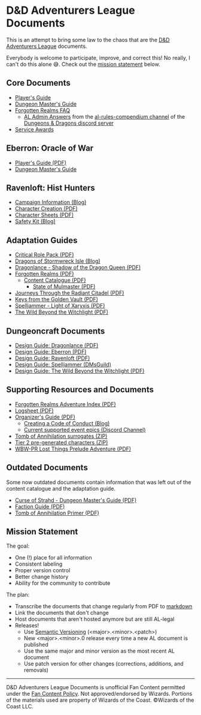 # D&D Adventurers League Documents

This is an attempt to bring some law to the chaos that are the [D&D Adventurers League](https://dnd.wizards.com/adventurers-league) documents.

Everybody is welcome to participate, improve, and correct this! No really, I can't do this alone 😅. Check out the [mission statement](#mission-statement) below.

## Core Documents

- [Player's Guide](DDAL_Players_Guide.md)
- [Dungeon Master's Guide](DDAL_Dungeon_Masters_Guide.md)
- [Forgotten Realms FAQ](DDAL_Forgotten_Realms_FAQ.md)
  - [AL Admin Answers](DDAL_Admin_Answers.md) from the [al-rules-compendium channel](https://discord.com/channels/516367331358801950/1049795363999055883) of the [Dungeons & Dragons discord server](https://discord.gg/dnd)
- [Service Awards](DDAL_Service_Awards.md)

## Eberron: Oracle of War

- [Player's Guide (PDF)](https://media.wizards.com/2021/dnd/downloads/OracleofWar_PGv1_5.pdf)
- [Dungeon Master's Guide](https://media.wizards.com/2021/dnd/downloads/OracleofWar_DMGv1_5.pdf)

## Ravenloft: Hist Hunters

- [Campaign Information (Blog)](https://dnd.wizards.com/adventurers-league/mist-hunters)
- [Character Creation (PDF)](https://media.wizards.com/2021/dnd/downloads/MistHunters_char_guide.pdf)
- [Character Sheets (PDF)](https://media.wizards.com/2021/dnd/downloads/charactersheet_ravenloft.pdf)
- [Safety Kit (Blog)](https://yawningportal.dnd.wizards.com/blog/mist-hunters-safety-kit/)

## Adaptation Guides

- [Critical Role Pack (PDF)](https://cdn.discordapp.com/attachments/1049795241433124935/1050181332170452992/DD_Adventurers_League_Critical_Role_Pack_v1.0.pdf)
- [Dragons of Stormwreck Isle (Blog)](https://yawningportal.dnd.wizards.com/blog/dragons-of-stormwreck-isle-adaptation-guidance/)
- [Dragonlance - Shadow of the Dragon Queen (PDF)](https://cdn.discordapp.com/attachments/1049795241433124935/1083919162553946132/Shadow_of_the_Dragon_Queen_Dragonlance_Adaptation_Guide.pdf)
- [Forgotten Realms (PDF)](https://cdn.discordapp.com/attachments/1049795241433124935/1050181333843968010/DD_Adventurers_League_Adaptation_Guide_2014-21_v1.0.pdf)
  - [Content Catalogue (PDF)](https://cdn.discordapp.com/attachments/1049795241433124935/1077708099126825032/Adventurers_League_Content_Catalogue_v9.02.pdf)
    - [State of Mulmaster (PDF)](/unhosted_docs/State-of-Mulmaster-with-Logsheet.pdf)
- [Journeys Through the Radiant Citadel (PDF)](https://cdn.discordapp.com/attachments/1049795241433124935/1050181332669567106/Journeys_Through_the_Radiant_Citadel_Adaptation_Guide.pdf)
- [Keys from the Golden Vault (PDF)](https://cdn.discordapp.com/attachments/1049795241433124935/1102710535520268389/Keys_from_the_Golden_Vault_Adaption_Guide.pdf)
- [Spelljammer - Light of Xaryxis (PDF)](https://cdn.discordapp.com/attachments/1049795241433124935/1050181333453901923/DD_Adventurers_League_Adaptation_Guide_Spelljammer_Light_of_Xaryxis.pdf)
- [The Wild Beyond the Witchlight (PDF)](https://media.wizards.com/2021/dnd/downloads/DDAL_Pack-The_Wild_Beyond_the_Witchlight.pdf)

## Dungeoncraft Documents

- [Design Guide: Dragonlance (PDF)](https://cdn.discordapp.com/attachments/1049795241433124935/1105938028586860565/DD_Adventurers_League_Dungeoncraft_Dragonlance_v1.0.pdf)
- [Design Guide: Eberron (PDF)](https://cdn.discordapp.com/attachments/1049795241433124935/1054504818057695344/DD_Adventurers_League_Dungeoncraft_Eberron_v1.0.pdf)
- [Design Guide: Ravenloft (PDF)](https://cdn.discordapp.com/attachments/1049795241433124935/1054504818372255764/DD_Adventurers_League_Dungeoncraft_Ravenloft_v1.0.pdf)
- [Design Guide: Spelljammer (DMsGuild)](https://www.dmsguild.com/product/408831/Dungeoncraft-Spelljammer-Designers-Pack)
- [Design Guide: The Wild Beyond the Witchlight (PDF)](https://media.wizards.com/2021/dnd/downloads/Dungeoncraft_Wild_Beyond_the_Witchlight_v1.2.pdf)

## Supporting Resources and Documents

- [Forgotten Realms Adventure Index (PDF)](https://media.wizards.com/2021/dnd/downloads/DDAL_Forgotten_Realms_Adventure_Index_v11.0.pdf)
- [Logsheet (PDF)](https://media.wizards.com/2020/dnd/downloads/S10_AL_Logsheet.pdf)
- [Organizer's Guide (PDF)](https://media.wizards.com/2021/dnd/downloads/DDAL_Organizers_Guide_v11.0.pdf)
  - [Creating a Code of Conduct (Blog)](https://yawningportal.dnd.wizards.com/blog/creating-a-code-of-conduct/)
  - [Current supported event epics (Discord Channel)](https://discord.com/channels/516367331358801950/1050208806006702081)
- [Tomb of Annihilation surrogates (ZIP)](https://cdn.discordapp.com/attachments/1049795241433124935/1076223368707199087/925821-ToA_Surrogate_Pack.zip)
- [Tier 2 pre-generated characters (ZIP)](https://cdn.discordapp.com/attachments/1049795241433124935/1076223368333893713/925821-Adventurers_League_Tier_2_Pregenerated_Characters_3.zip)
- [WBW-PR Lost Things Prelude Adventure (PDF)](https://media.wizards.com/2021/dnd/downloads/WBW-PR_Lost_Things_Prelude_Adventure.pdf)

## Outdated Documents

Some now outdated documents contain information that was left out of the content catalogue and the adaptation guide.

- [Curse of Strahd - Dungeon Master's Guide (PDF)](unhosted_docs/CoS%20-%20Dungeon%20Master's%20Guide.pdf)
- [Faction Guide (PDF)](unhosted_docs/DDAL_FACTION_GUIDE_v701.pdf)
- [Tomb of Annihilation Primer (PDF)](unhosted_docs/DDAL_Death_Curse_Primer_v1.3.pdf)

## Mission Statement

The goal:

- One (!) place for all information
- Consistent labeling
- Proper version control
- Better change history
- Ability for the community to contribute

The plan:

- Transcribe the documents that change regularly from PDF to [markdown](https://www.markdownguide.org/basic-syntax)
- Link the documents that don't change
- Host documents that aren't hosted anymore but are still AL-legal
- Releases!
  - Use [Semantic Versioning](https://en.wikipedia.org/wiki/Software_versioning#Semantic_versioning) (\<major>.\<minor>.\<patch>)
  - New \<major>.\<minor>.0 release every time a new AL document is published
  - Use the same major and minor version as the most recent AL document
  - Use patch version for other changes (corrections, additions, and removals)

---

D&D Adventurers League Documents is unofficial Fan Content permitted under the [Fan Content Policy](https://company.wizards.com/en/legal/fancontentpolicy). Not approved/endorsed by Wizards. Portions of the materials used are property of Wizards of the Coast. ©Wizards of the Coast LLC.
